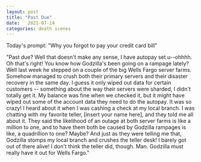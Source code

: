 ```yaml
---
layout: post
title: "Past Due"
date:   2021-07-14
categories: death scenes
---
```

Today's prompt: "Why you forgot to pay your credit card bill"

"Past due? Well that doesn't make any sense, I have autopay set u--ohhhh. Oh that's right! You know how Godzilla's been going on a rampage lately? Well last week he stepped on a couple of the big Wells Fargo server farms. Somehow managed to crush both their primary servers and their disaster recovery in the same day. I guess it only wiped out data for certain customers -- something about the way their servers were sharded, I didn't totally get it. My balance was fine when we checked it, but it might have wiped out some of the account data they need to do the autopay. It was so crazy! I heard about it when I was cashing a check at my local branch. I was chatting with my favorite teller, [insert your name here], and they told me all about it. They said the likelihood of an outage at both server farms is like a million to one, and to have them both be caused by Godzilla rampages is like, a quadrillion to one? Maybe? And just as they were telling me that, Godzilla stomps my local branch and crushes the teller desk! I barely got out of there alive! I don't think the teller did, though. Man. Godzilla must really have it out for Wells Fargo."
